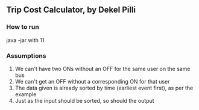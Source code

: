 ## Trip Cost Calculator, by Dekel Pilli

### How to run
java -jar with 11

### Assumptions
1. We can't have two ONs without an OFF for the same user on the same bus
1. We can't get an OFF without a corresponding ON for that user
1. The data given is already sorted by time (earliest event first), as per the example
1. Just as the input should be sorted, so should the output
